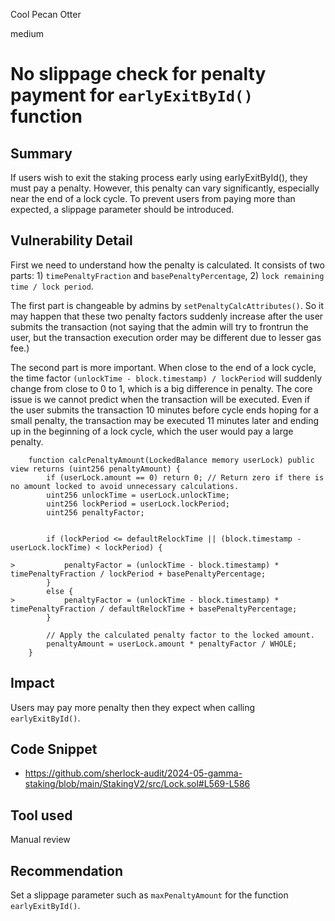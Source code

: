 Cool Pecan Otter

medium

# No slippage check for penalty payment for `earlyExitById()` function


## Summary

If users wish to exit the staking process early using earlyExitById(), they must pay a penalty. However, this penalty can vary significantly, especially near the end of a lock cycle. To prevent users from paying more than expected, a slippage parameter should be introduced.

## Vulnerability Detail

First we need to understand how the penalty is calculated. It consists of two parts: 1) `timePenaltyFraction` and `basePenaltyPercentage`, 2) `lock remaining time / lock period`.

The first part is changeable by admins by `setPenaltyCalcAttributes()`. So it may happen that these two penalty factors suddenly increase after the user submits the transaction (not saying that the admin will try to frontrun the user, but the transaction execution order may be different due to lesser gas fee.)

The second part is more important. When close to the end of a lock cycle, the time factor `(unlockTime - block.timestamp) / lockPeriod` will suddenly change from close to 0 to 1, which is a big difference in penalty. The core issue is we cannot predict when the transaction will be executed. Even if the user submits the transaction 10 minutes before cycle ends hoping for a small penalty, the transaction may be executed 11 minutes later and ending up in the beginning of a lock cycle, which the user would pay a large penalty.

```solidity
    function calcPenaltyAmount(LockedBalance memory userLock) public view returns (uint256 penaltyAmount) {
        if (userLock.amount == 0) return 0; // Return zero if there is no amount locked to avoid unnecessary calculations.
        uint256 unlockTime = userLock.unlockTime;
        uint256 lockPeriod = userLock.lockPeriod;
        uint256 penaltyFactor;


        if (lockPeriod <= defaultRelockTime || (block.timestamp - userLock.lockTime) < lockPeriod) {

>           penaltyFactor = (unlockTime - block.timestamp) * timePenaltyFraction / lockPeriod + basePenaltyPercentage;
        }
        else {
>           penaltyFactor = (unlockTime - block.timestamp) * timePenaltyFraction / defaultRelockTime + basePenaltyPercentage;
        }

        // Apply the calculated penalty factor to the locked amount.
        penaltyAmount = userLock.amount * penaltyFactor / WHOLE;
    }
```

## Impact

Users may pay more penalty then they expect when calling `earlyExitById()`.

## Code Snippet

- https://github.com/sherlock-audit/2024-05-gamma-staking/blob/main/StakingV2/src/Lock.sol#L569-L586

## Tool used

Manual review

## Recommendation

Set a slippage parameter such as `maxPenaltyAmount` for the function `earlyExitById()`.